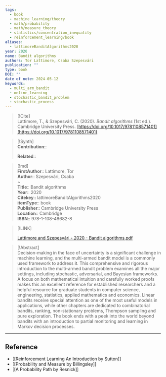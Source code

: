 ```yaml
---
tags:
  - book
  - machine_learning/theory
  - math/probability
  - math/measure_theory
  - statistics/concentration_inequality
  - reinforcement_learning/book
aliases:
  - lattimoreBanditAlgorithms2020
year: 2020
name: Bandit algorithms
authors: Tor Lattimore, Csaba Szepesvári
publication: ""
type: book
DOI: ""
date of note: 2024-05-12
keywords:
  - multi_arm_bandit
  - online_learning
  - stochastic_bandit_problem
  - stochastic_process
---
```


> [!Cite]  
> Lattimore, T., & Szepesvári, C. (2020). _Bandit algorithms_ (1st ed.). Cambridge University Press. [https://doi.org/10.1017/9781108571401](https://doi.org/10.1017/9781108571401)

>[!Synth]  
>**Contribution**::  
>  
>**Related**::   
>  
  
>[!md]  
> **FirstAuthor**:: Lattimore, Tor  
> **Author**:: Szepesvári, Csaba  
~  
> **Title**:: Bandit algorithms  
> **Year**:: 2020  
> **Citekey**:: lattimoreBanditAlgorithms2020  
> **itemType**:: book  
> **Publisher**:: Cambridge University Press  
> **Location**:: Cambridge  
> **ISBN**:: 978-1-108-48682-8  

> [!LINK]  
> 
> [Lattimore and Szepesvári - 2020 - Bandit algorithms.pdf](file:///home/lukexie/Documents/Papers/storage/LWJZJG2P/Lattimore%20and%20Szepesvári%20-%202020%20-%20Bandit%20algorithms.pdf) 
>  

> [!Abstract]  
> Decision-making in the face of uncertainty is a significant challenge in machine learning, and the multi-armed bandit model is a commonly used framework to address it. This comprehensive and rigorous introduction to the multi-armed bandit problem examines all the major settings, including stochastic, adversarial, and Bayesian frameworks. A focus on both mathematical intuition and carefully worked proofs makes this an excellent reference for established researchers and a helpful resource for graduate students in computer science, engineering, statistics, applied mathematics and economics. Linear bandits receive special attention as one of the most useful models in applications, while other chapters are dedicated to combinatorial bandits, ranking, non-stationary problems, Thompson sampling and pure exploration. The book ends with a peek into the world beyond bandits with an introduction to partial monitoring and learning in Markov decision processes.  

-----
## Reference
  
- [[Reinforcement Learning An Introduction by Sutton]]
- [[Probability and Measure by Billingsley]]
- [[A Probability Path by Resnick]]